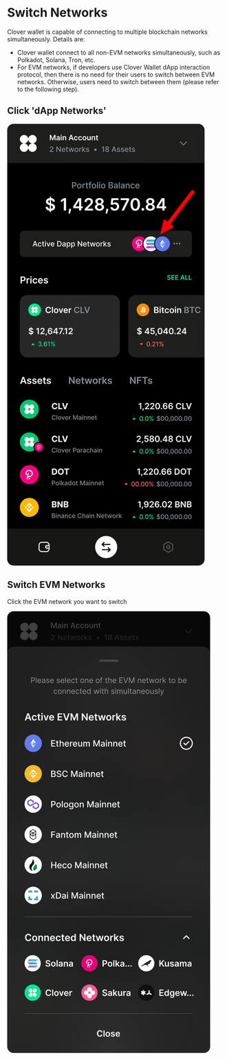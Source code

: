 # Switch Networks

Clover wallet is capable of connecting to multiple blockchain networks simultaneously. Details are:

* Clover wallet connect to all non-EVM networks simultaneously, such as Polkadot, Solana, Tron, etc.
* For EVM networks, if developers use Clover Wallet dApp interaction protocol, then there is no need for their users to switch between EVM networks. Otherwise, users need to switch between them (please refer to the following step).

## Click 'dApp Networks'

![](<../../.gitbook/assets/image (97) (1).png>)

## Switch EVM Networks

Click the EVM network you want to switch

![](<../../.gitbook/assets/image (96) (1).png>)
